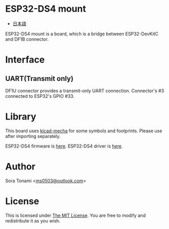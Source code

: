 ESP32-DS4 mount
===============
- [日本語](README.ja.md)

ESP32-DS4 mount is a board, which is a bridge between ESP32-DevKitC and DF1B connector.

# Interface
## UART(Transmit only)
DF1U connector provides a transmit-only UART connection.
Connector's #3 connected to ESP32's GPIO #33.

# Library
This board uses [kicad-mecha](https://github.com/ms0503/kicad-mecha) for some symbols and footprints.
Please use after importing separately.

ESP32-DS4 firmware is [here](https://github.com/ms0503/ESP32-DS4).
ESP32-DS4 driver is [here](https://github.com/ms0503/ESP32-DS4-driver).

# Author
Sora Tonami <[ms0503@outlook.com](mailto:ms0503@outlook.com)>

# License
This is licensed under [The MIT License](LICENSE.md).
You are free to modify and redistribute it as you wish.

